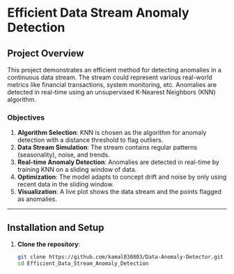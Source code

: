 # Efficient Data Stream Anomaly Detection

## Project Overview

This project demonstrates an efficient method for detecting anomalies in a continuous data stream. The stream could represent various real-world metrics like financial transactions, system monitoring, etc. Anomalies are detected in real-time using an unsupervised K-Nearest Neighbors (KNN) algorithm.

### Objectives

1. **Algorithm Selection**: KNN is chosen as the algorithm for anomaly detection with a distance threshold to flag outliers.
2. **Data Stream Simulation**: The stream contains regular patterns (seasonality), noise, and trends.
3. **Real-time Anomaly Detection**: Anomalies are detected in real-time by training KNN on a sliding window of data.
4. **Optimization**: The model adapts to concept drift and noise by only using recent data in the sliding window.
5. **Visualization**: A live plot shows the data stream and the points flagged as anomalies.

---

## Installation and Setup

1. **Clone the repository**:
   ```bash
   git clone https://github.com/kamal030803/Data-Anomaly-Detector.git
   cd Efficient_Data_Stream_Anomaly_Detection
